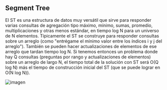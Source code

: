 ## Segment Tree

El ST es una estructura de datos muy versátil que sirve para 
responder varias consultas de agregación tipo máximo, mínimo, 
sumas, promedio, multiplicaciones y otras menos estándar, en 
tiempo log N para un universo de N elementos. Típicamente el 
ST se construye para responder consultas sobre un arreglo (como 
"entrégame el mínimo valor entre los índices i y j del arreglo"). 
También se pueden hacer actualizaciones de elementos de ese arreglo 
que tardan tiempo log N. Si tenemos entonces un problema donde hay Q 
consultas (preguntas por rango y actualizaciones de elementos) sobre 
un arreglo de largo N, el tiempo total de la solución con ST será 
Ο(Q log N) más el tiempo de construcción inicial del ST (que se puede lograr en Ο(N log N)). 

![imagen](https://user-images.githubusercontent.com/90929324/193980832-93944ae9-e461-4c27-9c1d-2ad3e6e1a5a4.png)
